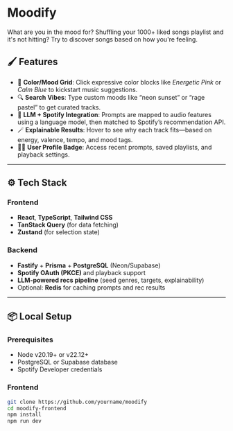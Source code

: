 # Moodify
What are you in the mood for? Shuffling your 1000+ liked songs playlist and it's not hitting? Try to discover songs based on how you're feeling.
## 🖌️ Features

- 🎨 **Color/Mood Grid**: Click expressive color blocks like *Energetic Pink* or *Calm Blue* to kickstart music suggestions.
- 🔍 **Search Vibes**: Type custom moods like “neon sunset” or “rage pastel” to get curated tracks.
- 🧠 **LLM + Spotify Integration**: Prompts are mapped to audio features using a language model, then matched to Spotify’s recommendation API.
- 🪄 **Explainable Results**: Hover to see why each track fits—based on energy, valence, tempo, and mood tags.
- 🧍‍♂️ **User Profile Badge**: Access recent prompts, saved playlists, and playback settings.

---

## ⚙️ Tech Stack

### Frontend
- **React**, **TypeScript**, **Tailwind CSS**
- **TanStack Query** (for data fetching)
- **Zustand** (for selection state)

### Backend
- **Fastify** + **Prisma** + **PostgreSQL** (Neon/Supabase)
- **Spotify OAuth (PKCE)** and playback support
- **LLM-powered recs pipeline** (seed genres, targets, explainability)
- Optional: **Redis** for caching prompts and rec results

---

## 📦 Local Setup

### Prerequisites
- Node v20.19+ or v22.12+
- PostgreSQL or Supabase database
- Spotify Developer credentials

### Frontend
```bash
git clone https://github.com/yourname/moodify
cd moodify-frontend
npm install
npm run dev
